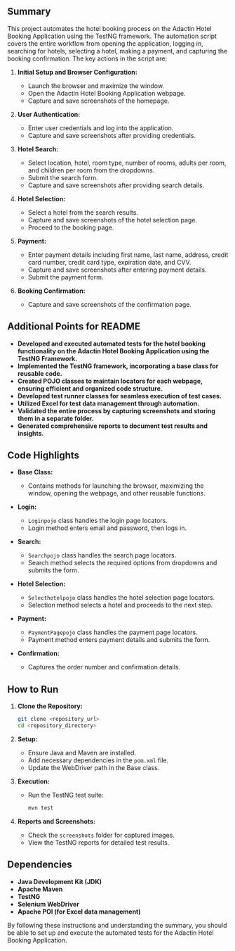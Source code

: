 
## Summary

This project automates the hotel booking process on the Adactin Hotel Booking Application using the TestNG framework. The automation script covers the entire workflow from opening the application, logging in, searching for hotels, selecting a hotel, making a payment, and capturing the booking confirmation. The key actions in the script are:

1. **Initial Setup and Browser Configuration:**
   - Launch the browser and maximize the window.
   - Open the Adactin Hotel Booking Application webpage.
   - Capture and save screenshots of the homepage.

2. **User Authentication:**
   - Enter user credentials and log into the application.
   - Capture and save screenshots after providing credentials.

3. **Hotel Search:**
   - Select location, hotel, room type, number of rooms, adults per room, and children per room from the dropdowns.
   - Submit the search form.
   - Capture and save screenshots after providing search details.

4. **Hotel Selection:**
   - Select a hotel from the search results.
   - Capture and save screenshots of the hotel selection page.
   - Proceed to the booking page.

5. **Payment:**
   - Enter payment details including first name, last name, address, credit card number, credit card type, expiration date, and CVV.
   - Capture and save screenshots after entering payment details.
   - Submit the payment form.

6. **Booking Confirmation:**
   - Capture and save screenshots of the confirmation page.

## Additional Points for README

- **Developed and executed automated tests for the hotel booking functionality on the Adactin Hotel Booking Application using the TestNG Framework.**
- **Implemented the TestNG framework, incorporating a base class for reusable code.**
- **Created POJO classes to maintain locators for each webpage, ensuring efficient and organized code structure.**
- **Developed test runner classes for seamless execution of test cases.**
- **Utilized Excel for test data management through automation.**
- **Validated the entire process by capturing screenshots and storing them in a separate folder.**
- **Generated comprehensive reports to document test results and insights.**

## Code Highlights

- **Base Class:**
  - Contains methods for launching the browser, maximizing the window, opening the webpage, and other reusable functions.

- **Login:**
  - `Loginpojo` class handles the login page locators.
  - Login method enters email and password, then logs in.

- **Search:**
  - `Searchpojo` class handles the search page locators.
  - Search method selects the required options from dropdowns and submits the form.

- **Hotel Selection:**
  - `Selecthotelpojo` class handles the hotel selection page locators.
  - Selection method selects a hotel and proceeds to the next step.

- **Payment:**
  - `PaymentPagepojo` class handles the payment page locators.
  - Payment method enters payment details and submits the form.

- **Confirmation:**
  - Captures the order number and confirmation details.

## How to Run

1. **Clone the Repository:**
   ```bash
   git clone <repository_url>
   cd <repository_directory>
   ```

2. **Setup:**
   - Ensure Java and Maven are installed.
   - Add necessary dependencies in the `pom.xml` file.
   - Update the WebDriver path in the Base class.

3. **Execution:**
   - Run the TestNG test suite:
     ```bash
     mvn test
     ```

4. **Reports and Screenshots:**
   - Check the `screenshots` folder for captured images.
   - View the TestNG reports for detailed test results.

## Dependencies

- **Java Development Kit (JDK)**
- **Apache Maven**
- **TestNG**
- **Selenium WebDriver**
- **Apache POI (for Excel data management)**

By following these instructions and understanding the summary, you should be able to set up and execute the automated tests for the Adactin Hotel Booking Application.
